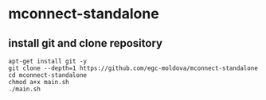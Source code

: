 # mconnect-standalone

## install git and clone repository

```
apt-get install git -y
git clone --depth=1 https://github.com/egc-moldova/mconnect-standalone
cd mconnect-standalone
chmod a+x main.sh
./main.sh
```

